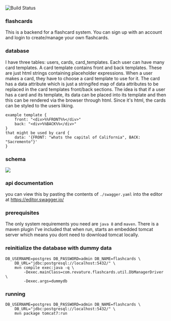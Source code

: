 ![Build Status](http://18.188.8.84:8080/jenkins/buildStatus/icon?job=flashcards-api/macy&subject=%5Bmacy%5D%20took%20$%7Bduration%7D%20about%20$%7BstartTime%7D%20ago)

### flashcards
This is a backend for a flashcard system. You can sign up with an account and login to create/manage your own flashcards.


### database
I have three tables: users, cards, card_templates. Each user can have many card templates. A card template contains front and back templates. These are just html strings containing placeholder expressions.  When a user makes a card, they have to choose a card template to use for it. The card has a data attribute which is just a stringifed map of data attributes to be replaced in the card templates front/back sections. The idea is that if a user has a card and its template, its data can be placed into its template and then this can be rendered via the browser through html. Since it's html, the cards can be styled to the users liking.

```
example template {
    front: "<div>%%FRONT%%</div>"
    back: "<div>%%BACK%%</div>"
}
that might be used by card {
    data: '{FRONT: "whats the capital of California", BACK: "Sacremento"}'
}
```

### schema
<img src="https://user-images.githubusercontent.com/25497140/100248798-c362e880-2ef0-11eb-9715-cf09034b598e.png"/>

### api documentation
you can view this by pasting the contents of `./swagger.yaml` into the editor at https://editor.swagger.io/

### prerequisites
The only system requirements you need are `java 8` and `maven`. There is a maven plugin I've included that when run, starts an embedded tomcat server which means you dont need to download tomcat locally.

### reinitialize the database with dummy data
```
DB_USERNAME=postgres DB_PASSWORD=admin DB_NAME=flashcards \
    DB_URL="jdbc:postgresql://localhost:5432/" \
    mvn compile exec:java -q \
        -Dexec.mainClass=com.revature.flashcards.util.DbManagerDriver \
        -Dexec.args=dummydb
```

### running
```
DB_USERNAME=postgres DB_PASSWORD=admin DB_NAME=flashcards \
    DB_URL="jdbc:postgresql://localhost:5432/" \
    mvn package tomcat7:run
```